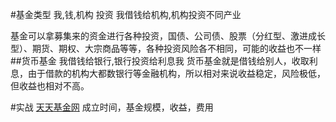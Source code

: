 #基金类型
我,钱,机构
投资
我借钱给机构,机构投资不同产业

基金可以拿募集来的资金进行各种投资，国债、公司债、股票（分红型、激进成长型）、期货、期权、大宗商品等等，各种投资风险各不相同，可能的收益也不一样
##货币基金
我借钱给银行,银行投资给利息我
货币基金就是借钱给别人，收取利息，由于借款的机构大都数银行等金融机构，所以相对来说收益稳定，风险极低，但收益也相对不高。

#实战
[天天基金网](https://fund.eastmoney.com/)
成立时间，基金规模，收益，费用
